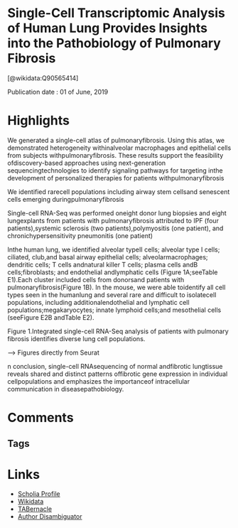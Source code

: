 
Single-Cell Transcriptomic Analysis of Human Lung Provides Insights into the Pathobiology of Pulmonary Fibrosis
===============================================================================================================
  
  [@wikidata:Q90565414]  
  
Publication date : 01 of June, 2019  

# Highlights

We generated a single-cell atlas of pulmonaryfibrosis. Using this atlas, we demonstrated heterogeneity withinalveolar macrophages and epithelial cells from subjects withpulmonaryfibrosis. These results support the feasibility ofdiscovery-based approaches using next-generation sequencingtechnologies to identify signaling pathways for targeting inthe development of personalized therapies for patients withpulmonaryfibrosis

We identified rarecell populations including airway stem cellsand senescent cells emerging duringpulmonaryfibrosis

Single-cell RNA-Seq was performed oneight donor lung biopsies and eight lungexplants from patients with pulmonaryfibrosis attributed to IPF (four patients),systemic sclerosis (two patients),polymyositis (one patient), and chronichypersensitivity pneumonitis (one patient)

Inthe human lung, we identified alveolar typeII cells; alveolar type I cells; ciliated, club,and basal airway epithelial cells; alveolarmacrophages; dendritic cells; T cells andnatural killer T cells; plasma cells andB cells;fibroblasts; and endothelial andlymphatic cells (Figure 1A;seeTable E1).Each cluster included cells from donorsand patients with pulmonaryfibrosis(Figure 1B). In the mouse, we were able toidentify all cell types seen in the humanlung and several rare and difficult to isolatecell populations, including additionalendothelial and lymphatic cell populations;megakaryocytes; innate lymphoid cells;and mesothelial cells (seeFigure E2B andTable E2).

Figure 1.Integrated single-cell RNA-Seq analysis of patients with pulmonary fibrosis identifies diverse lung cell populations. 

--> Figures directly from Seurat

n conclusion, single-cell RNAsequencing of normal andfibrotic lungtissue reveals shared and distinct patterns offibrotic gene expression in individual cellpopulations and emphasizes the importanceof intracellular communication in diseasepathobiology.

# Comments

## Tags

# Links
  
 * [Scholia Profile](https://scholia.toolforge.org/work/Q90565414)  
 * [Wikidata](https://www.wikidata.org/wiki/Q90565414)  
 * [TABernacle](https://tabernacle.toolforge.org/?#/tab/manual/Q90565414/P921%3BP4510)  
 * [Author Disambiguator](https://author-disambiguator.toolforge.org/work_item_oauth.php?id=Q90565414&batch_id=&match=1&author_list_id=&doit=Get+author+links+for+work)  
